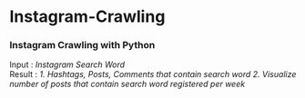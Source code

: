# Instagram-Crawling
### Instagram Crawling with Python

Input : *Instagram Search Word* <br/>
Result : *1. Hashtags, Posts, Comments that contain search word*
         *2. Visualize number of posts that contain search word registered per week*
